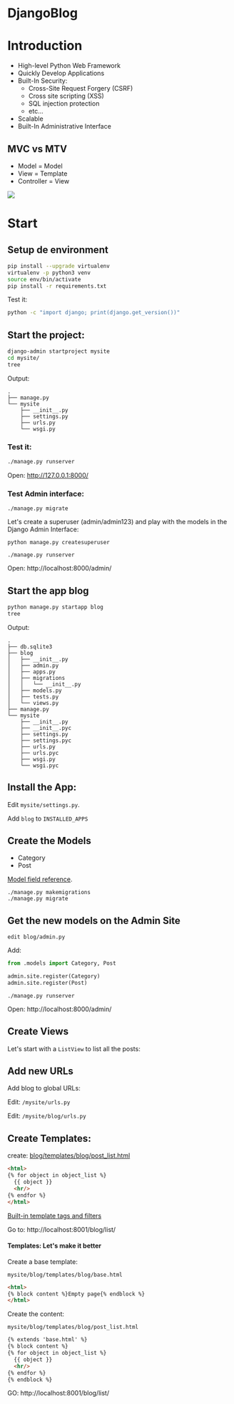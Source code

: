 # DjangoBlog


# Introduction

- High-level Python Web Framework
- Quickly Develop Applications
- Built-In Security:
  - Cross-Site Request Forgery (CSRF)
  - Cross site scripting (XSS)
  - SQL injection protection
  - etc...
- Scalable
- Built-In Administrative Interface

## MVC vs MTV

- Model = Model
- View = Template
- Controller = View


![](https://i.stack.imgur.com/NLlwq.png)

# Start

## Setup de environment

```bash
pip install --upgrade virtualenv
virtualenv -p python3 venv
source env/bin/activate
pip install -r requirements.txt
```

Test it:
```bash
python -c "import django; print(django.get_version())"
```

## Start the project:

```bash
django-admin startproject mysite
cd mysite/
tree
```

Output:
```
.
├── manage.py
└── mysite
    ├── __init__.py
    ├── settings.py
    ├── urls.py
    └── wsgi.py
```

### Test it:

```bash
./manage.py runserver
```

Open: http://127.0.0.1:8000/

### Test Admin interface:

```
./manage.py migrate
```

Let's create a superuser (admin/admin123) and play with the models in the Django Admin Interface:

```
python manage.py createsuperuser
```

```
./manage.py runserver
```

Open: http://localhost:8000/admin/


## Start the app blog

```bash
python manage.py startapp blog
tree
```

Output:
```
.
├── db.sqlite3
├── blog
│   ├── __init__.py
│   ├── admin.py
│   ├── apps.py
│   ├── migrations
│   │   └── __init__.py
│   ├── models.py
│   ├── tests.py
│   └── views.py
├── manage.py
└── mysite
    ├── __init__.py
    ├── __init__.pyc
    ├── settings.py
    ├── settings.pyc
    ├── urls.py
    ├── urls.pyc
    ├── wsgi.py
    └── wsgi.pyc
```

## Install the App:

Edit `mysite/settings.py`.

Add `blog` to `INSTALLED_APPS`


## Create the Models

- Category
- Post

[Model field reference](https://docs.djangoproject.com/en/1.9/ref/models/fields/).

```
./manage.py makemigrations
./manage.py migrate
```

## Get the new models on the Admin Site

`edit blog/admin.py`

Add:

```python
from .models import Category, Post

admin.site.register(Category)
admin.site.register(Post)
```

```
./manage.py runserver
```

Open: http://localhost:8000/admin/

## Create Views

Let's start with a `ListView` to list all the posts:

## Add new URLs

Add blog to global URLs:

Edit: `/mysite/urls.py`

Edit: `/mysite/blog/urls.py`

## Create Templates:

create: [blog/templates/blog/post_list.html](Conventional/mysite/blog/templates/blog/post_list.html)

```html
<html>
{% for object in object_list %}
  {{ object }}
  <hr/>
{% endfor %}
</html>

```

[Built-in template tags and filters](https://docs.djangoproject.com/en/1.10/ref/templates/builtins/)

Go to: http://localhost:8001/blog/list/

#### Templates: Let's make it better

Create a base template:

`mysite/blog/templates/blog/base.html`

```html
<html>
{% block content %}Empty page{% endblock %}
</html>
```

Create the content:

`mysite/blog/templates/blog/post_list.html`


```html
{% extends 'base.html' %}
{% block content %}
{% for object in object_list %}
  {{ object }}
  <hr/>
{% endfor %}
{% endblock %}
```

GO: http://localhost:8001/blog/list/
